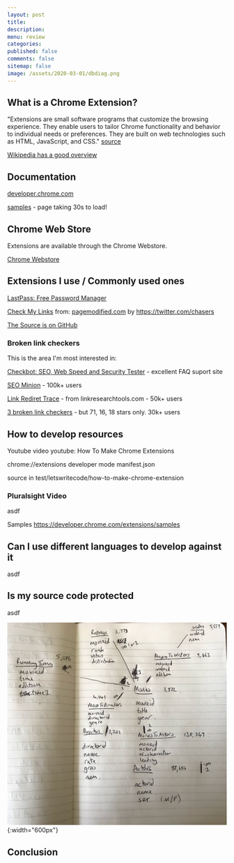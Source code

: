 ```yaml
---
layout: post
title: 
description: 
menu: review
categories: 
published: false 
comments: false
sitemap: false
image: /assets/2020-03-01/dbdiag.png
---
```


## What is a Chrome Extension?

"Extensions are small software programs that customize the browsing experience. They enable users to tailor Chrome functionality and behavior to individual needs or preferences. They are built on web technologies such as HTML, JavaScript, and CSS." [source](https://developer.chrome.com/extensions)

[Wikipedia has a good overview](https://en.wikipedia.org/wiki/Google_Chrome#Extensions)

## Documentation

[developer.chrome.com](https://developer.chrome.com/home)

[samples](https://developer.chrome.com/extensions/samples) - page taking 30s to load!


## Chrome Web Store

Extensions are available through the Chrome Webstore.

[Chrome Webstore](https://chrome.google.com/webstore/category/extensions)

## Extensions I use / Commonly used ones

[LastPass: Free Password Manager](https://chrome.google.com/webstore/detail/lastpass-free-password-ma/hdokiejnpimakedhajhdlcegeplioahd)

[Check My Links](https://chrome.google.com/webstore/detail/check-my-links/ojkcdipcgfaekbeaelaapakgnjflfglf)
from: [pagemodified.com]() by https://twitter.com/chasers

[The Source is on GitHub](https://github.com/PageModifiedOfficial/Check-My-Links)

### Broken link checkers

This is the area I'm most interested in:


[Checkbot: SEO, Web Speed and Security Tester](https://chrome.google.com/webstore/detail/checkbot-seo-web-speed-se/dagohlmlhagincbfilmkadjgmdnkjinl) - excellent FAQ suport site

[SEO Minion](https://chrome.google.com/webstore/detail/seo-minion/giihipjfimkajhlcilipnjeohabimjhi) - 100k+ users

[Link Rediret Trace](https://chrome.google.com/webstore/detail/link-redirect-trace/nnpljppamoaalgkieeciijbcccohlpoh) - from linkresearchtools.com - 50k+ users

[3 broken link checkers](https://chrome.google.com/webstore/search/broken%20link%20checker) - but 71, 16, 18 stars only. 30k+ users 







## How to develop resources

Youtube video
youtube:
How To Make Chrome Extensions

chrome://extensions
developer mode
manifest.json

source in test/letswritecode/how-to-make-chrome-extension

### Pluralsight Video

asdf

Samples
https://developer.chrome.com/extensions/samples


## Can I use different languages to develop against it

asdf

## Is my source code protected

asdf

![alt text](/assets/2020-03-01/dbdiag.png "DB Diagram"){:width="600px"}

## Conclusion

